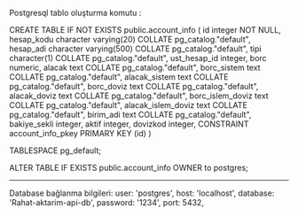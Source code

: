 
Postgresql tablo oluşturma komutu :

CREATE TABLE IF NOT EXISTS public.account_info
(
    id integer NOT NULL,
    hesap_kodu character varying(20) COLLATE pg_catalog."default",
    hesap_adi character varying(500) COLLATE pg_catalog."default",
    tipi character(1) COLLATE pg_catalog."default",
    ust_hesap_id integer,
    borc numeric,
    alacak text COLLATE pg_catalog."default",
    borc_sistem text COLLATE pg_catalog."default",
    alacak_sistem text COLLATE pg_catalog."default",
    borc_doviz text COLLATE pg_catalog."default",
    alacak_doviz text COLLATE pg_catalog."default",
    borc_islem_doviz text COLLATE pg_catalog."default",
    alacak_islem_doviz text COLLATE pg_catalog."default",
    birim_adi text COLLATE pg_catalog."default",
    bakiye_sekli integer,
    aktif integer,
    dovizkod integer,
    CONSTRAINT account_info_pkey PRIMARY KEY (id)
)

TABLESPACE pg_default;

ALTER TABLE IF EXISTS public.account_info
    OWNER to postgres;

----------------------------------------------------------------------

Database bağlanma bilgileri:
user: 'postgres',
host: 'localhost',
database: 'Rahat-aktarim-api-db',
password: '1234',
port: 5432,
